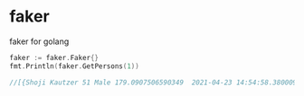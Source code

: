 # faker
faker for golang

```go
faker := faker.Faker{}
fmt.Println(faker.GetPersons(1))

//[{Shoji Kautzer 51 Male 179.0907506590349  2021-04-23 14:54:58.380009 +0900 JST m=+0.000201830}]
```
